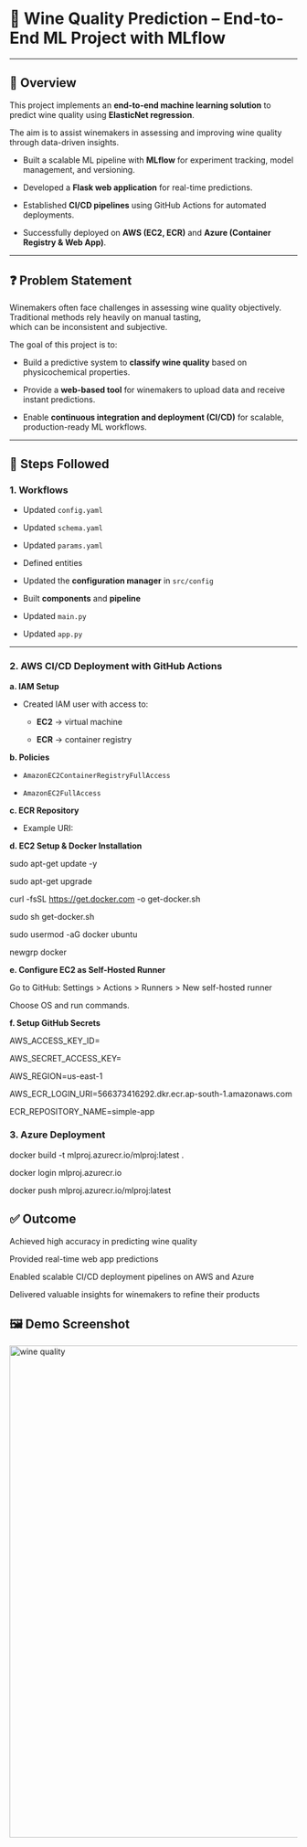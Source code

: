 # 🍷 Wine Quality Prediction – End-to-End ML Project with MLflow

---

## 📖 Overview

This project implements an **end-to-end machine learning solution** to predict wine quality using **ElasticNet regression**. 

The aim is to assist winemakers in assessing and improving wine quality through data-driven insights.  

- Built a scalable ML pipeline with **MLflow** for experiment tracking, model management, and versioning.
  
- Developed a **Flask web application** for real-time predictions.
  
- Established **CI/CD pipelines** using GitHub Actions for automated deployments.
  
- Successfully deployed on **AWS (EC2, ECR)** and **Azure (Container Registry & Web App)**.  

---

## ❓ Problem Statement

Winemakers often face challenges in assessing wine quality objectively. Traditional methods rely heavily on manual tasting,  
which can be inconsistent and subjective.  

The goal of this project is to: 

- Build a predictive system to **classify wine quality** based on physicochemical properties.
  
- Provide a **web-based tool** for winemakers to upload data and receive instant predictions.
  
- Enable **continuous integration and deployment (CI/CD)** for scalable, production-ready ML workflows.  

---

## 🔹 Steps Followed

### 1. Workflows
- Updated `config.yaml`
  
- Updated `schema.yaml`
  
- Updated `params.yaml`
  
- Defined entities
  
- Updated the **configuration manager** in `src/config`
    
- Built **components** and **pipeline**
  
- Updated `main.py`
  
- Updated `app.py`  

---

### 2. AWS CI/CD Deployment with GitHub Actions

**a. IAM Setup**  

- Created IAM user with access to:
  
  - **EC2** → virtual machine
    
  - **ECR** → container registry  

**b. Policies**  

- `AmazonEC2ContainerRegistryFullAccess`
  
- `AmazonEC2FullAccess`  

**c. ECR Repository**  

- Example URI:  


**d. EC2 Setup & Docker Installation**  

sudo apt-get update -y

sudo apt-get upgrade

curl -fsSL https://get.docker.com -o get-docker.sh

sudo sh get-docker.sh

sudo usermod -aG docker ubuntu

newgrp docker

**e. Configure EC2 as Self-Hosted Runner**

Go to GitHub: Settings > Actions > Runners > New self-hosted runner

Choose OS and run commands.

**f. Setup GitHub Secrets**

AWS_ACCESS_KEY_ID=<your-key>

AWS_SECRET_ACCESS_KEY=<your-secret>

AWS_REGION=us-east-1

AWS_ECR_LOGIN_URI=566373416292.dkr.ecr.ap-south-1.amazonaws.com

ECR_REPOSITORY_NAME=simple-app

### 3. Azure Deployment

docker build -t mlproj.azurecr.io/mlproj:latest .

docker login mlproj.azurecr.io

docker push mlproj.azurecr.io/mlproj:latest

## ✅ Outcome

Achieved high accuracy in predicting wine quality

Provided real-time web app predictions

Enabled scalable CI/CD deployment pipelines on AWS and Azure

Delivered valuable insights for winemakers to refine their products

## 🖼️ Demo Screenshot

<img width="897" height="861" alt="wine quality" src="https://github.com/user-attachments/assets/1c19f892-81c9-4cd2-82fe-acd654b92c74" />


